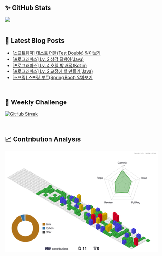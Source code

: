 ## ✨ GitHub Stats
<div>
	<img src="https://github-readme-stats.vercel.app/api?username=rowing0328&count_private=true"/>
</div>

<br/>

<!-- START_CUSTOM_SECTION -->
## 📕 Latest Blog Posts

- [[소프트웨어] 테스트 더블(Test Double) 알아보기](https://dev-rowing.tistory.com/15)
- [[프로그래머스] Lv. 2 삼각 달팽이(Java)](https://dev-rowing.tistory.com/14)
- [[프로그래머스] Lv. 4 호텔 방 배정(Kotlin)](https://dev-rowing.tistory.com/13)
- [[프로그래머스] Lv. 2 교점에 별 만들기(Java)](https://dev-rowing.tistory.com/12)
- [[스프링] 스프링 부트(Spring Boot) 알아보기](https://dev-rowing.tistory.com/11)

<!-- END_CUSTOM_SECTION -->

<br/>

## 🏃 Weekly Challenge
[![GitHub Streak](https://streak-stats.demolab.com?user=rowing0328&theme=dark&mode=weekly)](https://git.io/streak-stats)

<br/>

## 📈 Contribution Analysis
![gitblock version](profile-3d-contrib/profile-gitblock.svg)
